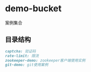 # demo-bucket

案例集合

## 目录结构

```markdown
captcha: 验证码
rate-limit: 限流
zookeeper-demo: zookeeper客户端使用实例
git-demo: git使用案例
```


